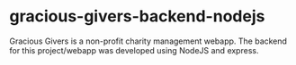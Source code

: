 # gracious-givers-backend-nodejs
Gracious Givers is a non-profit charity management webapp. The backend for this project/webapp was developed using NodeJS and express.
